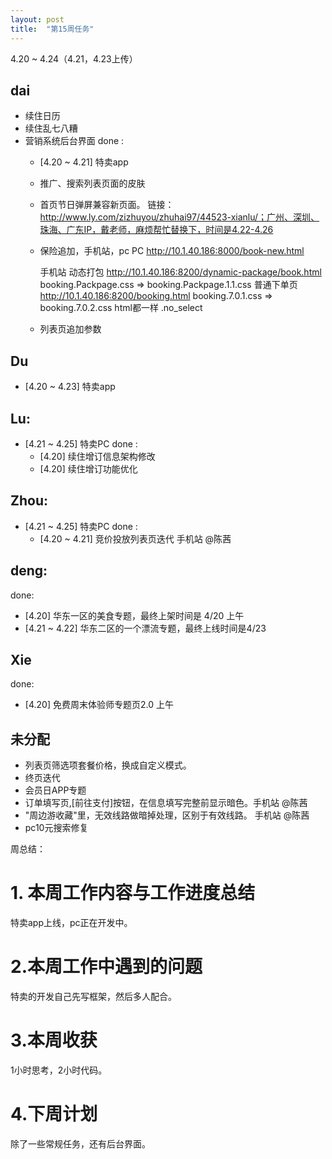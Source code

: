 ```yaml
---
layout: post
title:  "第15周任务"
---
```

4.20 ~ 4.24（4.21，4.23上传）

dai
---
  - 续住日历
  - 续住乱七八糟
  - 营销系统后台界面
  done :
    - [4.20 ~ 4.21] 特卖app
    - 推广、搜索列表页面的皮肤
    - 首页节日弹屏兼容新页面。
      链接：http://www.ly.com/zizhuyou/zhuhai97/44523-xianlu/；广州、深圳、珠海、广东IP，戴老师，麻烦帮忙替换下，时间是4.22-4.26
    - 保险追加，手机站，pc
      PC http://10.1.40.186:8000/book-new.html

      手机站
      动态打包 http://10.1.40.186:8200/dynamic-package/book.html
      booking.Packpage.css => booking.Packpage.1.1.css
      普通下单页 http://10.1.40.186:8200/booking.html
      booking.7.0.1.css => booking.7.0.2.css
      html都一样 .no_select
    - 列表页追加参数

Du
--
  - [4.20 ~ 4.23] 特卖app

Lu:
---
  - [4.21 ~ 4.25] 特卖PC
  done :
    - [4.20] 续住增订信息架构修改
    - [4.20] 续住增订功能优化

Zhou:
-----
  - [4.21 ~ 4.25] 特卖PC
  done :
    - [4.20 ~ 4.21] 竞价投放列表页迭代 手机站 @陈茜

deng:
-----
  done:
  - [4.20] 华东一区的美食专题，最终上架时间是 4/20 上午
  - [4.21 ~ 4.22] 华东二区的一个漂流专题，最终上线时间是4/23

Xie
---
  done:
  - [4.20] 免费周末体验师专题页2.0 上午


未分配
------
  - 列表页筛选项套餐价格，换成自定义模式。
  - 终页迭代
  - 会员日APP专题
  - 订单填写页,[前往支付]按钮，在信息填写完整前显示暗色。手机站 @陈茜
  - "周边游收藏"里，无效线路做暗掉处理，区别于有效线路。 手机站 @陈茜
  - pc10元搜索修复


周总结：

# 1. 本周工作内容与工作进度总结

特卖app上线，pc正在开发中。

# 2.本周工作中遇到的问题

特卖的开发自己先写框架，然后多人配合。

# 3.本周收获

1小时思考，2小时代码。

# 4.下周计划

除了一些常规任务，还有后台界面。
